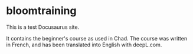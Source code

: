 # bloomtraining

This is a test Docusaurus site.

It contains the beginner's course as used in Chad. The course was written in French, and has been translated into English with deepL.com. 
